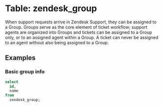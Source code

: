 # Table: zendesk_group

When support requests arrive in Zendesk Support, they can be assigned to a
Group. Groups serve as the core element of ticket workflow; support agents are
organized into Groups and tickets can be assigned to a Group only, or to an
assigned agent within a Group. A ticket can never be assigned to an agent
without also being assigned to a Group.

## Examples

### Basic group info

```sql
select
  id,
  name
from
  zendesk_group;
```

